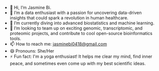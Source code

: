 - 👋 Hi, I’m Jasmine Bi.
- 👀 I’m a data enthusiast with a passion for uncovering data-driven insights that could spark a revolution in human healthcare.
- 🌱 I’m currently diving into advanced biostatistics and machine learning.
- 💞️ I’m looking to team up on exciting genomic, transcriptomic, and proteomic projects, and contribute to cool open-source bioinformatics tools.
- 📫 How to reach me: jasminebi0418@gmail.com
- 😄 Pronouns: She/Her
- ⚡ Fun fact: I'm a yoga enthusiast! It helps me clear my mind, find inner peace, and sometimes even come up with my best scientific ideas.

<!---
JasmineBi0418/JasmineBi0418 is a ✨ special ✨ repository because its `README.md` (this file) appears on your GitHub profile.
You can click the Preview link to take a look at your changes.
--->
